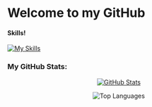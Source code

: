 # Welcome to my GitHub

<h4>Skills!</h4>

[![My Skills](https://skillicons.dev/icons?i=py,pytorch,sklearn,cpp,dotnet,c,sqlite,github,visualstudio,ai,linux,java,npm)](https://skillicons.dev)



### **My GitHub Stats:**
<p align="center">
  <a href="https://github.com/MarcosHGF">
    <img src="https://github-readme-stats.vercel.app/api?username=RafaFelisberto&theme=tokyonight&show_icons=true&hide_border=true&count_private=true" alt="GitHub Stats" />
  </a>
</p>

<p align="center">
  <img src="https://github-readme-stats.vercel.app/api/top-langs/?username=RafaFelisberto&layout=compact&theme=tokyonight" alt="Top Languages" />
</p>
